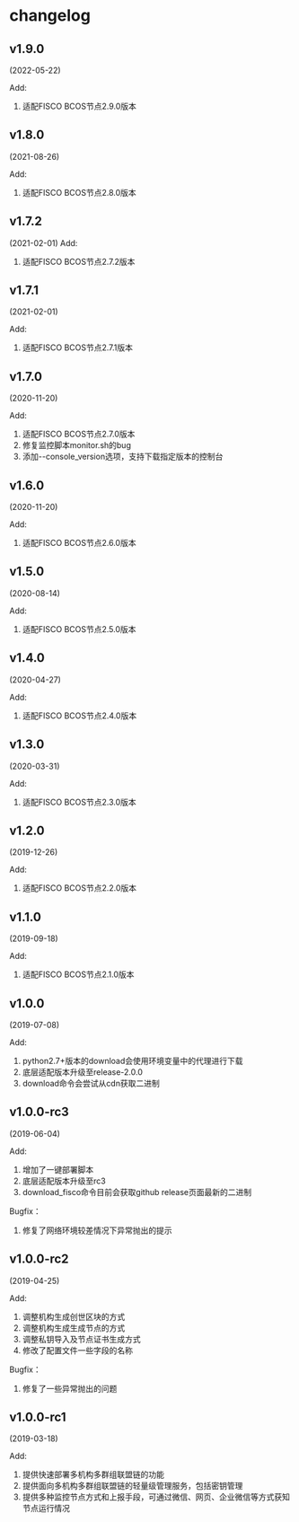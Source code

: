 # changelog

## v1.9.0

(2022-05-22)

Add:

1. 适配FISCO BCOS节点2.9.0版本

## v1.8.0

(2021-08-26)

Add:

1. 适配FISCO BCOS节点2.8.0版本

## v1.7.2

(2021-02-01)
Add:

1. 适配FISCO BCOS节点2.7.2版本

## v1.7.1

(2021-02-01)

Add:

1. 适配FISCO BCOS节点2.7.1版本

## v1.7.0

(2020-11-20)

Add:

1. 适配FISCO BCOS节点2.7.0版本
2. 修复监控脚本monitor.sh的bug
3. 添加--console_version选项，支持下载指定版本的控制台


## v1.6.0

(2020-11-20)

Add:

1. 适配FISCO BCOS节点2.6.0版本

## v1.5.0

(2020-08-14)

Add:

1. 适配FISCO BCOS节点2.5.0版本

## v1.4.0

(2020-04-27)

Add:

1. 适配FISCO BCOS节点2.4.0版本

## v1.3.0

(2020-03-31)

Add:

1. 适配FISCO BCOS节点2.3.0版本

## v1.2.0

(2019-12-26)

Add:

1. 适配FISCO BCOS节点2.2.0版本

## v1.1.0

(2019-09-18)

Add:

1. 适配FISCO BCOS节点2.1.0版本

## v1.0.0

(2019-07-08)

Add:

1. python2.7+版本的download会使用环境变量中的代理进行下载
2. 底层适配版本升级至release-2.0.0
3. download命令会尝试从cdn获取二进制

## v1.0.0-rc3

(2019-06-04)

Add:

1. 增加了一键部署脚本
2. 底层适配版本升级至rc3
3. download_fisco命令目前会获取github release页面最新的二进制

Bugfix：

1. 修复了网络环境较差情况下异常抛出的提示

## v1.0.0-rc2

(2019-04-25)

Add:

1. 调整机构生成创世区块的方式
2. 调整机构生成生成节点的方式
3. 调整私钥导入及节点证书生成方式
4. 修改了配置文件一些字段的名称

Bugfix：

1. 修复了一些异常抛出的问题

## v1.0.0-rc1

(2019-03-18)

Add:

1. 提供快速部署多机构多群组联盟链的功能
2. 提供面向多机构多群组联盟链的轻量级管理服务，包括密钥管理
3. 提供多种监控节点方式和上报手段，可通过微信、网页、企业微信等方式获知节点运行情况
